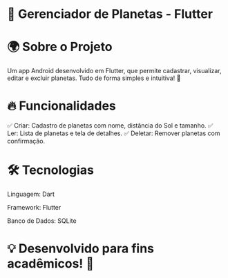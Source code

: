 # 🚀 Gerenciador de Planetas - Flutter #

# 🌍 Sobre o Projeto

Um app Android desenvolvido em Flutter, que permite cadastrar, visualizar, editar e excluir planetas. Tudo de forma simples e intuitiva! 💫

# 🔥 Funcionalidades

✅ Criar: Cadastro de planetas com nome, distância do Sol e tamanho.
✅ Ler: Lista de planetas e tela de detalhes.
✅ Deletar: Remover planetas com confirmação.

# 🛠️ Tecnologias

Linguagem: Dart

Framework: Flutter

Banco de Dados: SQLite

# 💡 Desenvolvido para fins acadêmicos! 🚀
